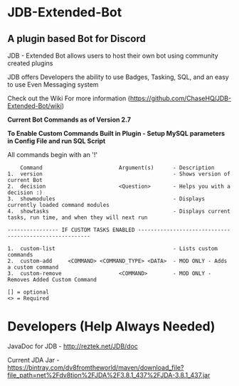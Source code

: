 # JDB-Extended-Bot

## A plugin based Bot for Discord
JDB - Extended Bot allows users to host their own bot using community created plugins

JDB offers Developers the ability to use Badges, Tasking, SQL, and an easy to use Even Messaging system

Check out the Wiki For more information (https://github.com/ChaseHQ/JDB-Extended-Bot/wiki)

**Current Bot Commands as of Version 2.7** 

**To Enable Custom Commands Built in Plugin - Setup MySQL parameters in Config File and run SQL Script**

All commands begin with an '!'

        Command                        Argument(s)      - Description
    1.  version                                         - Shows version of current Bot
    2.  decision                       <Question>       - Helps you with a decision :)
    3.  showmodules                                     - Displays currently loaded command modules
    4.  showtasks                                       - Displays current tasks, run time, and when they will next run
    
    ---------------- IF CUSTOM TASKS ENABLED -------------------------------------------------------
     
    1.  custom-list                                     - Lists custom commands
    2.  custom-add     <COMMAND> <COMMAND_TYPE> <DATA>  - MOD ONLY - Adds a custom command
    3.  custom-remove                  <COMMAND>        - MOD ONLY - Removes Added Custom Command

    [] = optional
    <> = Required

# Developers (Help Always Needed)

JavaDoc for JDB - http://reztek.net/JDB/doc

Current JDA Jar - https://bintray.com/dv8fromtheworld/maven/download_file?file_path=net%2Fdv8tion%2FJDA%2F3.8.1_437%2FJDA-3.8.1_437.jar 
